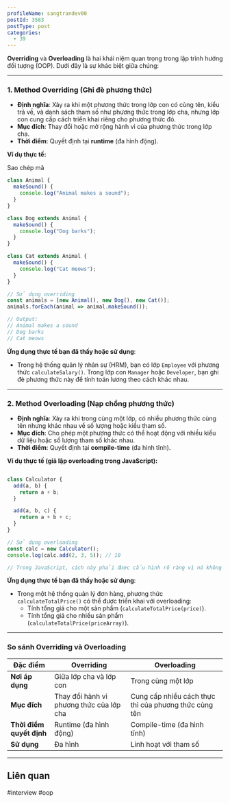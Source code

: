 ```yaml
---
profileName: sangtrandev00
postId: 3583
postType: post
categories:
  - 39
---
```

**Overriding** và **Overloading** là hai khái niệm quan trọng trong lập trình hướng đối tượng (OOP). Dưới đây là sự khác biệt giữa chúng:

---

### **1. Method Overriding (Ghi đè phương thức)**

- **Định nghĩa**: Xảy ra khi một phương thức trong lớp con có cùng tên, kiểu trả về, và danh sách tham số như phương thức trong lớp cha, nhưng lớp con cung cấp cách triển khai riêng cho phương thức đó.
- **Mục đích**: Thay đổi hoặc mở rộng hành vi của phương thức trong lớp cha.
- **Thời điểm**: Quyết định tại **runtime** (đa hình động).

**Ví dụ thực tế:**

Sao chép mã

```js
class Animal {
  makeSound() {
    console.log("Animal makes a sound");
  }
}

class Dog extends Animal {
  makeSound() {
    console.log("Dog barks");
  }
}

class Cat extends Animal {
  makeSound() {
    console.log("Cat meows");
  }
}

// Sử dụng overriding
const animals = [new Animal(), new Dog(), new Cat()];
animals.forEach(animal => animal.makeSound());

// Output:
// Animal makes a sound
// Dog barks
// Cat meows


```


**Ứng dụng thực tế bạn đã thấy hoặc sử dụng**:

- Trong hệ thống quản lý nhân sự (HRM), bạn có lớp `Employee` với phương thức `calculateSalary()`. Trong lớp con `Manager` hoặc `Developer`, bạn ghi đè phương thức này để tính toán lương theo cách khác nhau.

---

### **2. Method Overloading (Nạp chồng phương thức)**

- **Định nghĩa**: Xảy ra khi trong cùng một lớp, có nhiều phương thức cùng tên nhưng khác nhau về số lượng hoặc kiểu tham số.
- **Mục đích**: Cho phép một phương thức có thể hoạt động với nhiều kiểu dữ liệu hoặc số lượng tham số khác nhau.
- **Thời điểm**: Quyết định tại **compile-time** (đa hình tĩnh).

**Ví dụ thực tế (giả lập overloading trong JavaScript):**

```js

class Calculator {
  add(a, b) {
    return a + b;
  }

  add(a, b, c) {
    return a + b + c;
  }
}

// Sử dụng overloading
const calc = new Calculator();
console.log(calc.add(2, 3, 5)); // 10

// Trong JavaScript, cách này phải được cấu hình rõ ràng vì nó không hỗ trợ overloading tự nhiên như Java hoặc C++.

```


**Ứng dụng thực tế bạn đã thấy hoặc sử dụng**:

- Trong một hệ thống quản lý đơn hàng, phương thức `calculateTotalPrice()` có thể được triển khai với overloading:
    - Tính tổng giá cho một sản phẩm (`calculateTotalPrice(price)`).
    - Tính tổng giá cho nhiều sản phẩm (`calculateTotalPrice(priceArray)`).

---

### **So sánh Overriding và Overloading**

| **Đặc điểm**             | **Overriding**                           | **Overloading**                                       |
| ------------------------ | ---------------------------------------- | ----------------------------------------------------- |
| **Nơi áp dụng**          | Giữa lớp cha và lớp con                  | Trong cùng một lớp                                    |
| **Mục đích**             | Thay đổi hành vi phương thức của lớp cha | Cung cấp nhiều cách thực thi của phương thức cùng tên |
| **Thời điểm quyết định** | Runtime (đa hình động)                   | Compile-time (đa hình tĩnh)                           |
| **Sử dụng**              | Đa hình                                  | Linh hoạt với tham số                                 |


---
## Liên quan

#interview #oop